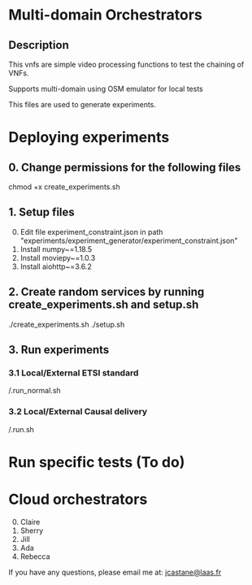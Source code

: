 # Multi-domain Orchestrators
## Description

This vnfs are simple video processing functions to test the chaining of VNFs.

Supports multi-domain using OSM emulator for local tests

This files are used to generate experiments.

# Deploying experiments

## 0. Change permissions for the following files
chmod +x create_experiments.sh

## 1. Setup files
0) Edit file experiment_constraint.json in path "experiments/experiment_generator/experiment_constraint.json"
1) Install numpy~=1.18.5
2) Install moviepy~=1.0.3
3) Install aiohttp~=3.6.2

## 2. Create random services by running create_experiments.sh and setup.sh
./create_experiments.sh
./setup.sh

## 3. Run experiments

### 3.1 Local/External ETSI standard
/.run_normal.sh

### 3.2 Local/External Causal delivery
/.run.sh

# Run specific tests (To do)


# Cloud orchestrators
0) Claire 
1) Sherry
2) Jill
3) Ada
4) Rebecca

If you have any questions, please email me at: jcastane@laas.fr